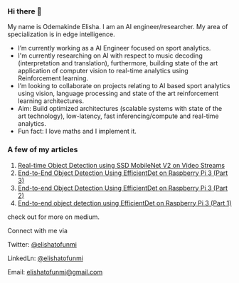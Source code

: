 
### Hi there 👋

 My name is Odemakinde Elisha. I am an AI engineer/researcher. My area of specialization is in edge intelligence.
 - I’m currently working as a AI Engineer focused on sport analytics.
 - I'm currently researching on AI with respect to music decoding (interpretation and translation), furthermore, building state of the art application of computer vision to real-time analytics using Reinforcement learning.
 - I’m looking to collaborate on projects relating to AI based sport analytics using vision, language processing and state of the art reinforcement learning architectures.
 - Aim: Build optimized architectures (scalable systems with state of the art technology), low-latency, fast inferencing/compute and real-time analytics.
 - Fun fact: I love maths and I implement it. 


### A few of my articles

1. [Real-time Object Detection using SSD MobileNet V2 on Video Streams](https://heartbeat.fritz.ai/real-time-object-detection-using-ssd-mobilenet-v2-on-video-streams-3bfc1577399c)
2. [End-to-End Object Detection Using EfficientDet on Raspberry Pi 3 (Part 3)](https://heartbeat.fritz.ai/end-to-end-object-detection-using-efficientdet-on-raspberry-pi-3-part-3-2bd6a7a6614d)
3. [End-to-end Object Detection Using EfficientDet on Raspberry Pi 3 (Part 2)](https://heartbeat.fritz.ai/end-to-end-object-detection-using-efficientdet-on-raspberry-pi-3-part-2-bb5133646630)
4. [End-to-end object detection using EfficientDet on Raspberry Pi 3 (Part 1)](https://heartbeat.fritz.ai/end-to-end-object-detection-using-efficientdet-on-raspberry-pi-3-e4a0d3fe895b)

check out for more on medium.


Connect with me via

Twitter: [@elishatofunmi](https://twitter.com/Elishatofunmi)

LinkedLn: [@elishatofunmi](https://www.linkedin.com/in/elisha-odemakinde-366705150/)

Email: elishatofunmi@gmail.com
